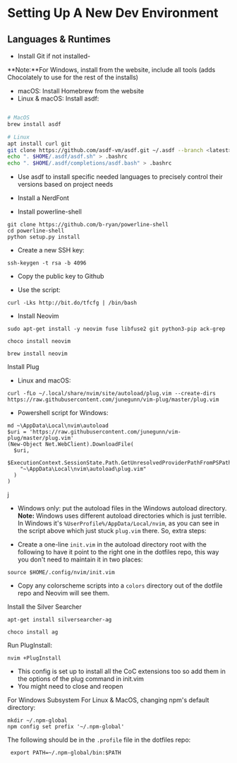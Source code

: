 # Setting Up A New Dev Environment

## Languages & Runtimes

- Install Git if not installed- 

**Note:**For Windows, install from the website, include all tools (adds Chocolately to use for the rest of the installs)  
- macOS: Install Homebrew from the website
- Linux & macOS: Install asdf:
```sh

# MacOS
brew install asdf

# Linux
apt install curl git
git clone https://github.com/asdf-vm/asdf.git ~/.asdf --branch <latest>
echo ". $HOME/.asdf/asdf.sh" > .bashrc
echo ". $HOME/.asdf/completions/asdf.bash" > .bashrc
```
- Use asdf to install specific needed languages to precisely control their versions based on project needs
- Install a NerdFont

- Install powerline-shell
```
git clone https://github.com/b-ryan/powerline-shell
cd powerline-shell
python setup.py install
```

- Create a new SSH key:
```
ssh-keygen -t rsa -b 4096
```
- Copy the public key to Github

- Use the script:
```
curl -Lks http://bit.do/tfcfg | /bin/bash
```

- Install Neovim
```ubuntu
sudo apt-get install -y neovim fuse libfuse2 git python3-pip ack-grep
```

```win
choco install neovim
```

```macoOS
brew install neovim
```

Install Plug
- Linux and macOS:
```ubuntu
curl -fLo ~/.local/share/nvim/site/autoload/plug.vim --create-dirs https://raw.githubusercontent.com/junegunn/vim-plug/master/plug.vim
```
- Powershell script for Windows:
```win (Powershell)
md ~\AppData\Local\nvim\autoload
$uri = 'https://raw.githubusercontent.com/junegunn/vim-plug/master/plug.vim'
(New-Object Net.WebClient).DownloadFile(
  $uri,
  $ExecutionContext.SessionState.Path.GetUnresolvedProviderPathFromPSPath(
    "~\AppData\Local\nvim\autoload\plug.vim"
  )
)
```
j

- Windows only: put the autoload files in the Windows autoload directory.
**Note:** Windows uses different autoload directories which is just terrible. In Windows it's `%UserProfile%/AppData/Local/nvim`, as you can see in the script above which just stuck `plug.vim` there. So, extra steps:

- Create a one-line `init.vim` in the autoload directory root with the following to have it point to the right one in the dotfiles repo, this way you don't need to maintain it in two places:
```
source $HOME/.config/nvim/init.vim
```

- Copy any colorscheme scripts into a `colors` directory out of the dotfile repo and Neovim will see them. 

Install the Silver Searcher
```ubuntu
apt-get install silversearcher-ag
```

```win
choco install ag
```

Run PlugInstall: 
```
nvim +PlugInstall
```
- This config is set up to install all the CoC extensions too so add them in the options of the plug command in init.vim
- You might need to close and reopen 

For Windows Subsystem For Linux & MacOS, changing npm's default directory:

```
mkdir ~/.npm-global
npm config set prefix '~/.npm-global'
```

The following should be in the `.profile` file in the dotfiles repo:
```
 export PATH=~/.npm-global/bin:$PATH
